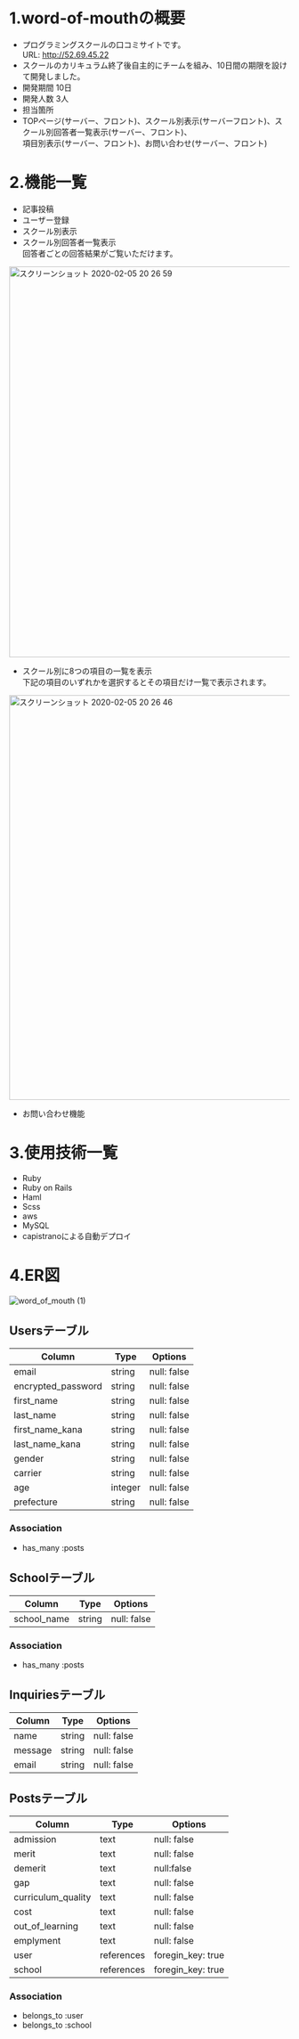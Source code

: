 # 1.word-of-mouthの概要
- プログラミングスクールの口コミサイトです。  
  URL: http://52.69.45.22
- スクールのカリキュラム終了後自主的にチームを組み、10日間の期限を設けて開発しました。
- 開発期間 10日
- 開発人数 3人
- 担当箇所
- TOPページ(サーバー、フロント)、スクール別表示(サーバーフロント)、スクール別回答者一覧表示(サーバー、フロント)、  
  項目別表示(サーバー、フロント)、お問い合わせ(サーバー、フロント)

# 2.機能一覧
- 記事投稿
- ユーザー登録
- スクール別表示
- スクール別回答者一覧表示  
  回答者ごとの回答結果がご覧いただけます。
<img width="702" alt="スクリーンショット 2020-02-05 20 26 59" src="https://user-images.githubusercontent.com/57931839/73838894-11223d80-4858-11ea-9ca6-4bed63380693.png">

- スクール別に8つの項目の一覧を表示  
  下記の項目のいずれかを選択するとその項目だけ一覧で表示されます。
<img width="727" alt="スクリーンショット 2020-02-05 20 26 46" src="https://user-images.githubusercontent.com/57931839/73838863-fe0f6d80-4857-11ea-8018-eefacebb98d4.png">

- お問い合わせ機能

# 3.使用技術一覧
- Ruby
- Ruby on Rails
- Haml
- Scss
- aws
- MySQL
- capistranoによる自動デプロイ

# 4.ER図
![word_of_mouth (1)](https://user-images.githubusercontent.com/57931839/73840067-b76f4280-485a-11ea-81ad-c6a86b2f2d7a.jpeg)


## Usersテーブル
|Column|Type|Options|
|------|----|-------|
|email|string|null: false|
|encrypted_password|string|null: false|
|first_name|string|null: false|
|last_name|string|null: false|
|first_name_kana|string|null: false|
|last_name_kana|string|null: false|
|gender|string|null: false|
|carrier|string|null: false|
|age|integer|null: false|
|prefecture|string|null: false|

### Association
- has_many :posts

## Schoolテーブル
|Column|Type|Options|
|------|----|-------|
|school_name|string|null: false|

### Association
- has_many :posts

## Inquiriesテーブル
|Column|Type|Options|
|------|----|-------|
|name|string|null: false|
|message|string|null: false|
|email|string|null: false|

## Postsテーブル
|Column|Type|Options|
|------|----|-------|
|admission|text|null: false|
|merit|text|null: false|
|demerit|text|null:false|
|gap|text|null: false|
|curriculum_quality|text|null: false|
|cost|text|null: false|
|out_of_learning|text|null: false|
|emplyment|text|null: false|
|user|references|foregin_key: true|
|school|references|foregin_key: true|

### Association
- belongs_to :user
- belongs_to :school